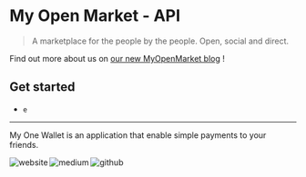 # My Open Market - API

> A marketplace for the people by the people. Open, social and direct.

Find out more about us on [our new MyOpenMarket blog](https://blog.myopen.market/) !

## Get started

- `e`

---

My One Wallet is an application that enable simple payments to your friends.

[<img align="left" alt="website" src="https://img.shields.io/badge/website-%2305A8AA.svg?&style=for-the-badge&logo=safari&logoColor=white" />](https://jterrazz.com)

[<img align="left" alt="medium" src="https://img.shields.io/badge/blog-%23353535.svg?&style=for-the-badge&logo=medium&logoColor=white" />](https://blog.jterrazz.com)

[<img align="left" alt="github" src="https://img.shields.io/badge/github-%23284B63.svg?&style=for-the-badge&logo=github&logoColor=white" />](https://github.com/myonewallet)
